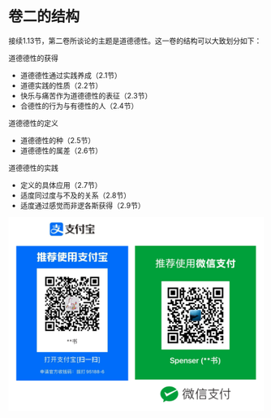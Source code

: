 # 卷二的结构

接续1.13节，第二卷所谈论的主题是道德德性。这一卷的结构可以大致划分如下：

道德德性的获得

* 道德德性通过实践养成（2.1节） 
* 道德实践的性质（2.2节） 
* 快乐与痛苦作为道德德性的表征（2.3节） 
* 合德性的行为与有德性的人（2.4节）

道德德性的定义

* 道德德性的种（2.5节） 
* 道德德性的属差（2.6节） 

道德德性的实践

* 定义的具体应用（2.7节）
* 适度同过度与不及的关系（2.8节） 
* 适度通过感觉而非逻各斯获得（2.9节）

![](../.gitbook/assets/qr.png)
